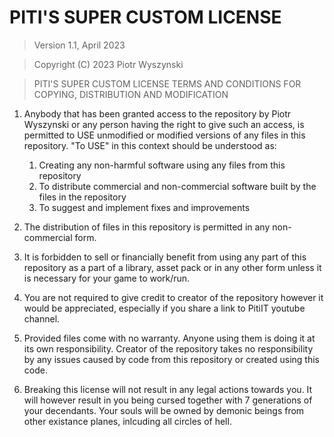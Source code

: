# PITI'S SUPER CUSTOM LICENSE

> Version 1.1, April 2023

> Copyright (C) 2023 Piotr Wyszynski

> PITI'S SUPER CUSTOM LICENSE
> TERMS AND CONDITIONS FOR COPYING, DISTRIBUTION AND MODIFICATION

1. Anybody that has been granted access to the repository by Piotr Wyszynski
or any person having the right to give such an access, is permitted to USE
unmodified or modified versions of any files in this repository. "To USE"
in this context should be understood as:
   1. Creating any non-harmful software using any files from this repository
   2. To distribute commercial and non-commercial software built by the files in the repository
   3. To suggest and implement fixes and improvements

2. The distribution of files in this repository is permitted in any non-commercial form. 

3. It is forbidden to sell or financially benefit from using any part of this repository as a part 
of a library, asset pack or in any other form unless it is necessary for your game to work/run. 

3. You are not required to give credit to creator of the repository however it
would be appreciated, especially if you share a link to PitiIT youtube channel.

4. Provided files come with no warranty. Anyone using them is doing it at its own 
responsibility. Creator of the repository takes no responsibility by any issues caused
by code from this repository or created using this code. 

5. Breaking this license will not result in any legal actions towards you. It will however 
result in you being cursed together with 7 generations of your decendants. Your souls will be
owned by demonic beings from other existance planes, inlcuding all circles of hell. 
